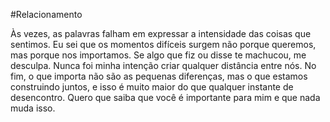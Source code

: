 #Relacionamento 

Às vezes, as palavras falham em expressar a intensidade das coisas que sentimos. Eu sei que os momentos difíceis surgem não porque queremos, mas porque nos importamos. Se algo que fiz ou disse te machucou, me desculpa. Nunca foi minha intenção criar qualquer distância entre nós. No fim, o que importa não são as pequenas diferenças, mas o que estamos construindo juntos, e isso é muito maior do que qualquer instante de desencontro. Quero que saiba que você é importante para mim e que nada muda isso.